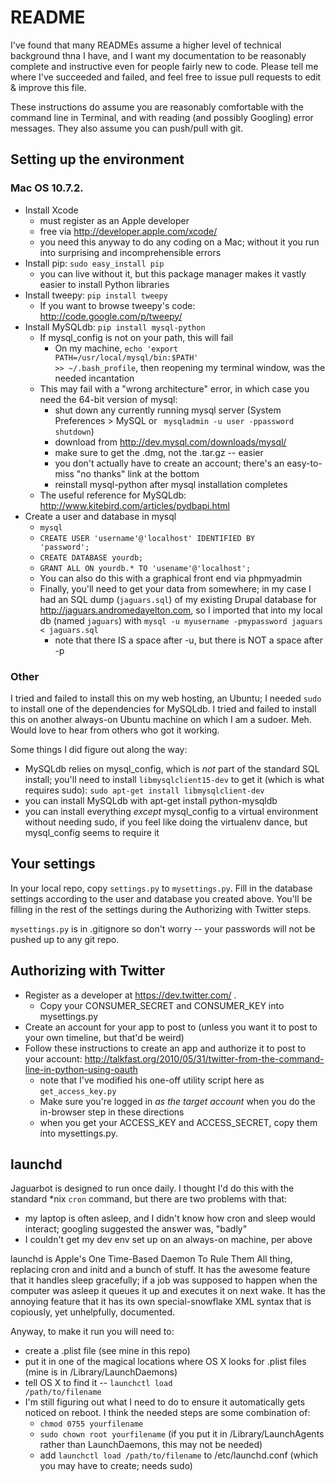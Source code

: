 # README

I've found that many READMEs assume a higher level of technical background thna I have, and I want my documentation to be reasonably complete and instructive even for people fairly new to code.  Please tell me where I've succeeded and failed, and feel free to issue pull requests to edit & improve this file.

These instructions do assume you are reasonably comfortable with the command line in Terminal, and with reading (and possibly Googling) error messages.  They also assume you can push/pull with git.

## Setting up the environment
### Mac OS 10.7.2.

* Install Xcode
    * must register as an Apple developer
    * free via http://developer.apple.com/xcode/
    * you need this anyway to do any coding on a Mac; without it you run into surprising and incomprehensible errors
* Install pip: <code>sudo easy_install pip</code>
    * you can live without it, but this package manager makes it vastly easier to install Python libraries
* Install tweepy: <code>pip install tweepy</code>
   * If you want to browse tweepy's code: http://code.google.com/p/tweepy/
* Install MySQLdb: <code>pip install mysql-python</code>
   * If mysql_config is not on your path, this will fail
      * On my machine, <code>echo 'export PATH=/usr/local/mysql/bin:$PATH' >> ~/.bash_profile</code>, then reopening my terminal window, was the needed incantation
   * This may fail with a "wrong architecture" error, in which case you need the 64-bit version of mysql:
      * shut down any currently running mysql server (System Preferences > MySQL or <code> mysqladmin -u user -ppassword shutdown</code>)
      * download from http://dev.mysql.com/downloads/mysql/
      * make sure to get the .dmg, not the .tar.gz -- easier
      * you don't actually have to create an account; there's an easy-to-miss "no thanks" link at the bottom
      * reinstall mysql-python after mysql installation completes
   * The useful reference for MySQLdb: http://www.kitebird.com/articles/pydbapi.html
* Create a user and database in mysql
   * <code>mysql</code>
   * <code>CREATE USER 'username'@'localhost' IDENTIFIED BY 'password';</code>
   * <code>CREATE DATABASE yourdb;</code>
   * <code>GRANT ALL ON yourdb.* TO 'usename'@'localhost';</code>
   * You can also do this with a graphical front end via phpmyadmin
   * Finally, you'll need to get your data from somewhere; in my case I had an SQL dump (<code>jaguars.sql</code>) of my existing Drupal database for http://jaguars.andromedayelton.com, so I imported that into my local db (named <code>jaguars</code>) with <code>mysql -u myusername -pmypassword jaguars < jaguars.sql</code>
      * note that there IS a space after -u, but there is NOT a space after -p

### Other

I tried and failed to install this on my web hosting, an Ubuntu; I needed <code>sudo</code> to install one of the dependencies for MySQLdb.  I tried and failed to install this on another always-on Ubuntu machine on which I am a sudoer.  Meh.  Would love to hear from others who got it working.

Some things I did figure out along the way:

* MySQLdb relies on mysql_config, which is _not_ part of the standard SQL install; you'll need to install <code>libmysqlclient15-dev</code> to get it (which is what requires sudo): <code>sudo apt-get install libmysqlclient-dev</code>
* you can install MySQLdb with <sudo>apt-get install python-mysqldb</code>
* you can install everything _except_ mysql_config to a virtual environment without needing sudo, if you feel like doing the virtualenv dance, but mysql_config seems to require it

## Your settings
In your local repo, copy <code>settings.py</code> to <code>mysettings.py</code>.  Fill in the database settings according to the user and database you created above.  You'll be filling in the rest of the settings during the Authorizing with Twitter steps.

<code>mysettings.py</code> is in .gitignore so don't worry -- your passwords will not be pushed up to any git repo.

## Authorizing with Twitter
* Register as a developer at https://dev.twitter.com/ .
   * Copy your CONSUMER_SECRET and CONSUMER_KEY into mysettings.py
* Create an account for your app to post to (unless you want it to post to your own timeline, but that'd be weird)
* Follow these instructions to create an app and authorize it to post to your account: http://talkfast.org/2010/05/31/twitter-from-the-command-line-in-python-using-oauth
   * note that I've modified his one-off utility script here as <code>get_access_key.py</code>
   * Make sure you're logged in _as the target account_ when you do the in-browser step in these directions
   * when you get your ACCESS_KEY and ACCESS_SECRET, copy them into mysettings.py.

## launchd
Jaguarbot is designed to run once daily.  I thought I'd do this with the standard *nix <code>cron</code> command, but there are two problems with that:
* my laptop is often asleep, and I didn't know how cron and sleep would interact; googling suggested the answer was, "badly"
* I couldn't get my dev env set up on an always-on machine, per above

launchd is Apple's One Time-Based Daemon To Rule Them All thing, replacing cron and initd and a bunch of stuff.  It has the awesome feature that it handles sleep gracefully; if a job was supposed to happen when the computer was asleep it queues it up and executes it on next wake.  It has the annoying feature that it has its own special-snowflake XML syntax that is copiously, yet unhelpfully, documented.

Anyway, to make it run you will need to:
* create a .plist file (see mine in this repo)
* put it in one of the magical locations where OS X looks for .plist files (mine is in /Library/LaunchDaemons)
* tell OS X to find it -- <code>launchctl load /path/to/filename</code>
* I'm still figuring out what I need to do to ensure it automatically gets noticed on reboot.  I think the needed steps are some combination of:
   * <code>chmod 0755 yourfilename</code>
   * <code>sudo chown root yourfilename</code> (if you put it in /Library/LaunchAgents rather than LaunchDaemons, this may not be needed)
   * add <code>launchctl load /path/to/filename</code> to /etc/launchd.conf (which you may have to create; needs sudo) 
